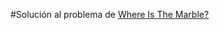 #Solución al problema de [Where Is The Marble?](https://onlinejudge.org/index.php?option=com_onlinejudge&Itemid=8&page=show_problem&problem=1415)
